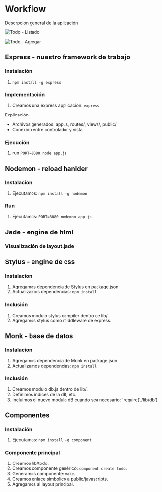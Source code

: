 
# Workflow

Descrpcion general de la aplicación

![Todo -
Listado](http://f.cl.ly/items/0K1H0E2Z2A1A1f0U1P47/bawk%20-%20todo%20-%2001.png)

![Todo - Agregar](http://f.cl.ly/items/0s2F0P132U1D1q2H2H37/baws%20-%20todo%20-%2002.png)

## Express - nuestro framework de trabajo

### Instalación

  1. `npm install -g express`

### Implementación

  1. Creamos una express applicacion: `express`

  Explicación

  * Archivos generados: app.js, routes/, views/, public/
  * Conexión entre controlador y vista

### Ejecución

  1. run `PORT=8080 node app.js`


## Nodemon - reload hanlder

### Instalacion

  1. Ejecutamos: `npm install -g nodemon`

### Run

  1. Ejecutamos: `PORT=8080 nodemon app.js` 


## Jade - engine de html

### Visualización de layout.jade


## Stylus - engine de css

### Instalacion

  1. Agregamos dependencia de Stylus en package.json
  2. Actualizamos dependencias: `npm install`

### Inclusión

  1. Creamos modulo stylus compiler dentro de lib/.
  1. Agregamos stylus como middleware de express.


## Monk - base de datos

### Instalacion

  1. Agregamos dependencia de Monk en package.json
  2. Actualizamos dependencias: `npm install`

### Inclusión

  1. Creamos modulo db.js dentro de lib/.
  2. Definimos indices de la dB, etc.
  3. Incluimos el nuevo modulo dB cuando sea necesario: `require('./lib/db')


## Componentes

### Instalación

  1. Ejecutamos: `npm install -g component` 

### Componente principal

  1. Creamos lib/todo.
  2. Creamos componente genérico: `component create todo`.
  3. Generamos componente: `make`.
  2. Creamos enlace simbolico a public/javascripts.
  3. Agregamos al layout principal.
